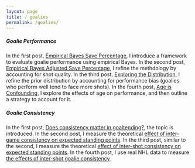 ```yaml
---
layout: page
title: / goalies
permalink: /goalies/
---
```

<p>
<h5>Goalie Performance</h5>
In the first post, <a href="https://spazznolo.github.io/2023/05/17/goalie-performance-1.html">Empirical Bayes Save Percentage</a>, I introduce a framework to evaluate goalie performance using empirical Bayes. In the second post, <a href="https://spazznolo.github.io/2023/05/22/goalie-performance-2.html">Empirical Bayes Adjusted Save Percentage</a>, I refine the methdology by accounting for shot quality. In the third post, <a href="https://spazznolo.github.io/2023/05/24/goalie-performance-3.html">Exploring the Distribution</a>, I refine the prior distribution by accounting for performance bias (goalies who perform well tend to face more shots). In the fourth post, <a href="https://spazznolo.github.io/2023/06/04/goalie-performance-4.html">Age is Confounding</a>, I explore the effects of age on performance, and then outline a strategy to account for it.
</p>

<p>
<h5>Goalie Consistency</h5>
In the first post, <a href="https://spazznolo.github.io/2022/03/28/goalie-consistency-1.html">Does consistency matter in goaltending?</a>, the topic is introduced. In the second post, I measure the theoretical <a href="https://spazznolo.github.io/2022/03/30/goalie-consistency-2.html">effect of inter-game consistency on expected standing points</a>. In the third post, similar to the second, I measure the theoretical <a href="https://spazznolo.github.io/2022/04/02/goalie-consistency-3.html">effect of inter-shot consistency on expected standing points</a>. In the fourth post, I use real NHL data to measure <a href="https://spazznolo.github.io/2022/04/07/goalie-consistency-4.html">the effects of inter-shot goalie consistency</a>.
</p>